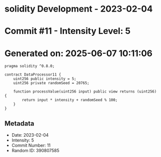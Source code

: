 ﻿# solidity Development - 2023-02-04
# Commit #11 - Intensity Level: 5
# Generated on: 2025-06-07 10:11:06
```solidity
pragma solidity ^0.8.0;

contract DataProcessor11 {
    uint256 public intensity = 5;
    uint256 private randomSeed = 20765;

    function processValue(uint256 input) public view returns (uint256) {
        return input * intensity + randomSeed % 100;
    }
}
```
## Metadata
- Date: 2023-02-04
- Intensity: 5
- Commit Number: 11
- Random ID: 390807585
